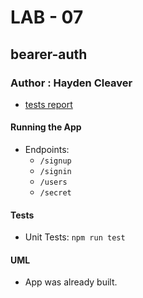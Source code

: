 # LAB - 07

## bearer-auth

### Author : Hayden Cleaver

- [tests report](https://github.com/HaydenCleaver/bearer-auth/actions)

#### Running the App

- Endpoints:
  - `/signup`
  - `/signin`
  - `/users`
  - `/secret`

#### Tests

- Unit Tests: `npm run test`

#### UML

- App was already built.
